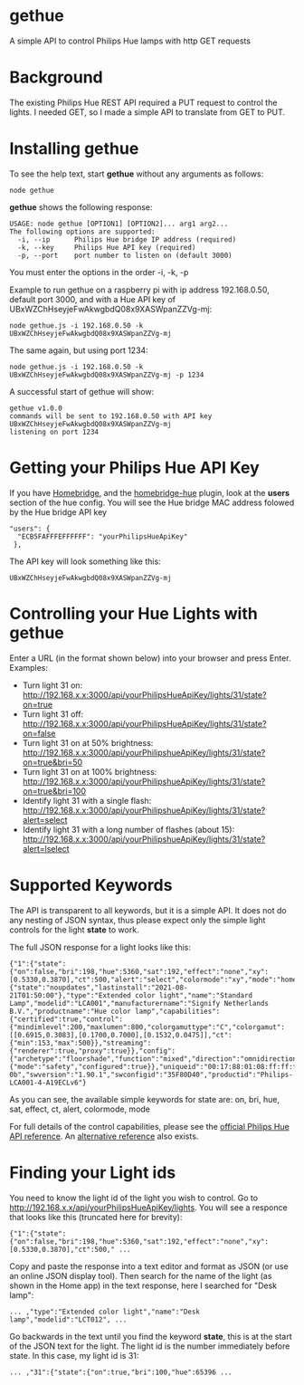 # gethue
A simple API to control Philips Hue lamps with http GET requests

# Background
The existing Philips Hue REST API required a PUT request to control the lights. 
I needed GET, so I made a simple API to translate from GET to PUT.
            
# Installing gethue
To see the help text, start **gethue** without any arguments as follows:
```
node gethue
```
**gethue** shows the following response:
```
USAGE: node gethue [OPTION1] [OPTION2]... arg1 arg2...
The following options are supported:
  -i, --ip      Philips Hue bridge IP address (required)
  -k, --key     Philips Hue API key (required)
  -p, --port    port number to listen on (default 3000)
```  
You must enter the options in the order -i, -k, -p

Example to run gethue on a raspberry pi with ip address 192.168.0.50, default port 3000, and with a Hue API key of UBxWZChHseyjeFwAkwgbdQ08x9XASWpanZZVg-mj:
```
node gethue.js -i 192.168.0.50 -k UBxWZChHseyjeFwAkwgbdQ08x9XASWpanZZVg-mj
```
The same again, but using port 1234:
```
node gethue.js -i 192.168.0.50 -k UBxWZChHseyjeFwAkwgbdQ08x9XASWpanZZVg-mj -p 1234 
```
A successful start of gethue will show:
```
gethue v1.0.0
commands will be sent to 192.168.0.50 with API key UBxWZChHseyjeFwAkwgbdQ08x9XASWpanZZVg-mj
listening on port 1234
```

# Getting your Philips Hue API Key
If you have [Homebridge](https://homebridge.io/), and the [homebridge-hue](https://github.com/ebaauw/homebridge-hue) plugin, look at the **users** section of the hue config. You will see the Hue bridge MAC address folowed by the Hue bridge API key
```
"users": {
  "ECB5FAFFFEFFFFFF": "yourPhilipsHueApiKey"
 },
```
The API key will look something like this:
```
UBxWZChHseyjeFwAkwgbdQ08x9XASWpanZZVg-mj
```

# Controlling your Hue Lights with gethue
Enter a URL (in the format shown below) into your browser and press Enter. 
Examples:

* Turn light 31 on: http://192.168.x.x:3000/api/yourPhilipsHueApiKey/lights/31/state?on=true
* Turn light 31 off: http://192.168.x.x:3000/api/yourPhilipsHueApiKey/lights/31/state?on=false
* Turn light 31 on at 50% brightness: http://192.168.x.x:3000/api/yourPhilipshueApiKey/lights/31/state?on=true&bri=50
* Turn light 31 on at 100% brightness: http://192.168.x.x:3000/api/yourPhilipshueApiKey/lights/31/state?on=true&bri=100
* Identify light 31 with a single flash: http://192.168.x.x:3000/api/yourPhilipshueApiKey/lights/31/state?alert=select
* Identify light 31 with a long number of flashes (about 15): http://192.168.x.x:3000/api/yourPhilipshueApiKey/lights/31/state?alert=lselect

# Supported Keywords
The API is transparent to all keywords, but it is a simple API. It does not do any nesting of JSON syntax, thus please expect only the simple light controls for the light **state** to work.

The full JSON response for a light looks like this:
```
{"1":{"state":{"on":false,"bri":198,"hue":5360,"sat":192,"effect":"none","xy":[0.5330,0.3870],"ct":500,"alert":"select","colormode":"xy","mode":"homeautomation","reachable":true},"swupdate":{"state":"noupdates","lastinstall":"2021-08-21T01:50:00"},"type":"Extended color light","name":"Standard Lamp","modelid":"LCA001","manufacturername":"Signify Netherlands B.V.","productname":"Hue color lamp","capabilities":{"certified":true,"control":{"mindimlevel":200,"maxlumen":800,"colorgamuttype":"C","colorgamut":[[0.6915,0.3083],[0.1700,0.7000],[0.1532,0.0475]],"ct":{"min":153,"max":500}},"streaming":{"renderer":true,"proxy":true}},"config":{"archetype":"floorshade","function":"mixed","direction":"omnidirectional","startup":{"mode":"safety","configured":true}},"uniqueid":"00:17:88:01:08:ff:ff:ff-0b","swversion":"1.90.1","swconfigid":"35F80D40","productid":"Philips-LCA001-4-A19ECLv6"}
```
As you can see, the available simple keywords for state are:
on, bri, hue, sat, effect, ct, alert, colormode, mode

For full details of the control capabilities, please see the [official Philips Hue API reference](https://developers.meethue.com/develop/hue-api/).
An [alternative reference](http://www.burgestrand.se/hue-api/) also exists.

# Finding your Light ids
You need to know the light id of the light you wish to control.
Go to http://192.168.x.x/api/yourPhilipsHueApiKey/lights. You will see a responce that looks like this (truncated here for brevity):
```
{"1":{"state":{"on":false,"bri":198,"hue":5360,"sat":192,"effect":"none","xy":[0.5330,0.3870],"ct":500," ...
```
Copy and paste the response into a text editor and format as JSON (or use an online JSON display tool). Then search for the name of the light (as shown in the Home app) in the text response, here I searched for "Desk lamp":
```
... ,"type":"Extended color light","name":"Desk lamp","modelid":"LCT012", ...
```
Go backwards in the text until you find the keyword **state**, this is at the start of the JSON text for the light. The light id is the number immediately before state. In this case, my light id is 31:
```
... ,"31":{"state":{"on":true,"bri":100,"hue":65396 ...
```
